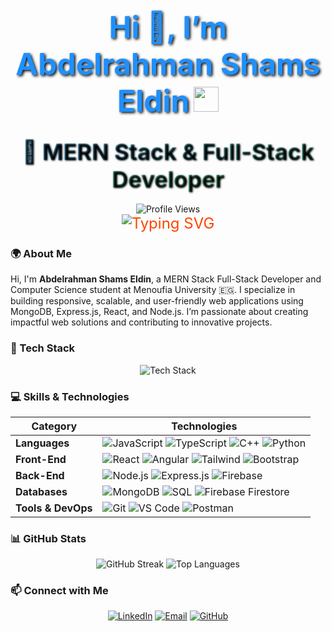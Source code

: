 <div align="center">

# <span style="font-size: 48px; color: #1E90FF; text-shadow: 2px 2px 4px #000;">Hi 👋, I’m Abdelrahman Shams Eldin</span> <img src="https://media.giphy.com/media/hvRJCLFzcasrR4ia7z/giphy.gif" width="40px" style="animation: wave 1.5s infinite;" />

## <span style="font-size: 36px; background: linear-gradient(45deg, #4A90E2, #50C878, #FF6B6B, #4A90E2); background-size: 400% 400%; -webkit-background-clip: text; -webkit-text-fill-color: transparent; animation: gradient 10s ease infinite; text-shadow: 1px 1px 3px #000;">🚀 MERN Stack & Full-Stack Developer</span> 

<div align="center">
  <img src="https://komarev.com/ghpvc/?username=AbdelrahmanShams1&color=blueviolet" alt="Profile Views" style="animation: pulse 3s infinite;" />
</div>

<div style="font-size: 24px; color: #FF4500; animation: fadeIn 2s ease-in;">
  <img src="https://readme-typing-svg.demolab.com?font=Orbitron&pause=1000&color=1E90FF&center=true&width=600&lines=Passionate+MERN+Developer;Full+Stack+Web+Engineer;Creating+Responsive+Apps;Innovative+Problem+Solver" alt="Typing SVG" />
</div>

</div>

### 🌍 About Me
Hi, I'm **Abdelrahman Shams Eldin**, a MERN Stack Full-Stack Developer and Computer Science student at Menoufia University 🇪🇬. I specialize in building responsive, scalable, and user-friendly web applications using MongoDB, Express.js, React, and Node.js. I’m passionate about creating impactful web solutions and contributing to innovative projects.

### 🚀 Tech Stack

<div align="center" style="animation: pulse 3s infinite;">
  <img src="https://skillicons.dev/icons?i=js,ts,react,nodejs,express,mongodb,html,css,tailwind,bootstrap,firebase,git,vs,postman" alt="Tech Stack" />
</div>

### 💻 Skills & Technologies

| Category             | Technologies                                                                                                   |
|----------------------|----------------------------------------------------------------------------------------------------------------|
| **Languages**        | ![JavaScript](https://img.shields.io/badge/JavaScript-F7DF1E?style=for-the-badge&logo=javascript&logoColor=black) ![TypeScript](https://img.shields.io/badge/TypeScript-007ACC?style=for-the-badge&logo=typescript&logoColor=white) ![C++](https://img.shields.io/badge/C%2B%2B-00599C?style=for-the-badge&logo=c%2B%2B&logoColor=white) ![Python](https://img.shields.io/badge/Python-3776AB?style=for-the-badge&logo=python&logoColor=white) |
| **Front-End**        | ![React](https://img.shields.io/badge/React-61DAFB?style=for-the-badge&logo=react&logoColor=black) ![Angular](https://img.shields.io/badge/Angular-DD0031?style=for-the-badge&logo=angular&logoColor=white) ![Tailwind](https://img.shields.io/badge/TailwindCSS-06B6D4?style=for-the-badge&logo=tailwind-css&logoColor=white) ![Bootstrap](https://img.shields.io/badge/Bootstrap-7952B3?style=for-the-badge&logo=bootstrap&logoColor=white) |
| **Back-End**         | ![Node.js](https://img.shields.io/badge/Node.js-339933?style=for-the-badge&logo=node.js&logoColor=white) ![Express.js](https://img.shields.io/badge/Express.js-000000?style=for-the-badge&logo=express&logoColor=white) ![Firebase](https://img.shields.io/badge/Firebase-FFCA28?style=for-the-badge&logo=firebase&logoColor=black) |
| **Databases**        | ![MongoDB](https://img.shields.io/badge/MongoDB-47A248?style=for-the-badge&logo=mongodb&logoColor=white) ![SQL](https://img.shields.io/badge/SQL-00758F?style=for-the-badge&logo=mysql&logoColor=white) ![Firebase Firestore](https://img.shields.io/badge/Firestore-FFCA28?style=for-the-badge&logo=firebase&logoColor=black) |
| **Tools & DevOps**   | ![Git](https://img.shields.io/badge/Git-F05033?style=for-the-badge&logo=git&logoColor=white) ![VS Code](https://img.shields.io/badge/VS%20Code-0078d7?style=for-the-badge&logo=visual-studio-code&logoColor=white) ![Postman](https://img.shields.io/badge/Postman-FF6C37?style=for-the-badge&logo=postman&logoColor=white) |

### 📊 GitHub Stats

<div align="center" style="animation: pulse 4s infinite;">
  <img src="https://github-readme-streak-stats.herokuapp.com/?user=AbdelrahmanShams1&theme=radical" alt="GitHub Streak" />
  <img src="https://github-readme-stats.vercel.app/api/top-langs?username=AbdelrahmanShams1&show_icons=true&locale=en&layout=compact&theme=radical" alt="Top Languages" />
</div>

### 📫 Connect with Me

<div align="center">
  <a href="https://www.linkedin.com/in/abdelrahman-shams-eldine/"><img src="https://img.shields.io/badge/LinkedIn-0077B5?style=for-the-badge&logo=linkedin&logoColor=white" alt="LinkedIn" style="animation: pulse 2s infinite;" /></a>
  <a href="mailto:abdelrahmanshamseldine@gmail.com"><img src="https://img.shields.io/badge/Email-D14836?style=for-the-badge&logo=gmail&logoColor=white" alt="Email" style="animation: pulse 2s infinite;" /></a>
  <a href="https://github.com/AbdelrahmanShams1"><img src="https://img.shields.io/badge/GitHub-181717?style=for-the-badge&logo=github&logoColor=white" alt="GitHub" style="animation: pulse 2s infinite;" /></a>
</div>
